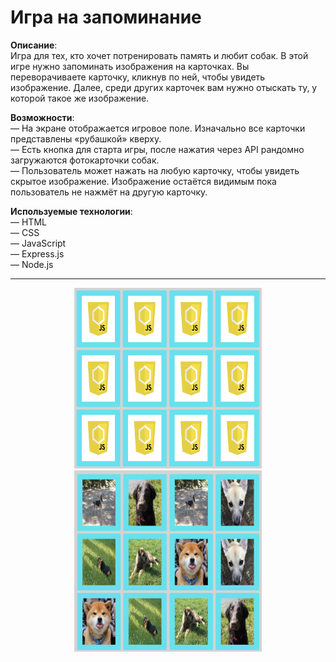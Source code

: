 <h1>Игра на запоминание</h1>

<strong>Описание</strong>: <br>
Игра для тех, кто хочет потренировать память и любит собак. В этой игре нужно запоминать изображения на карточках. Вы переворачиваете карточку, кликнув по ней, чтобы увидеть изображение. Далее, среди других карточек вам нужно отыскать ту, у которой такое же изображение. <br>

<strong>Возможности</strong>: <br>
— На экране отображается игровое поле. Изначально все карточки представлены «рубашкой» кверху.<br>
— Есть кнопка для старта игры, после нажатия через API рандомно загружаются фотокарточки собак.<br>
— Пользователь может нажать на любую карточку, чтобы увидеть скрытое изображение. Изображение остаётся видимым пока пользователь не нажмёт на другую карточку.

<strong>Используемые технологии</strong>: <br>
— HTML<br>
— CSS<br>
— JavaScript<br>
— Express.js<br>
— Node.js<br>

<hr>

<p align="center">
  
  <img src="public/images/game-concentration-back.png" width="300" margin='30px' alt="Back">
  <img src="public/images/game-concentration.png" width="300" alt="Front">
</p>

